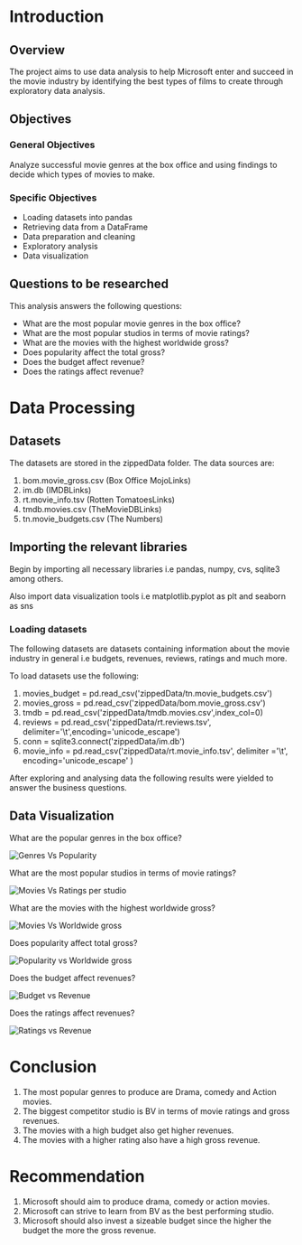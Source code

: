 # Introduction

## Overview

The project aims to use data analysis to help Microsoft enter and succeed in the movie industry by identifying the best types of films to create through exploratory data analysis.

## Objectives

### General Objectives

Analyze successful movie genres at the box office and using findings to decide which types of movies to make.

### Specific Objectives

* Loading datasets into pandas
* Retrieving data from a DataFrame
* Data preparation and cleaning
* Exploratory analysis
* Data visualization

## Questions to be researched

This analysis answers the following questions:

 * What are the most popular movie genres in the box office?
 * What are the most popular studios in terms of movie ratings?
 * What are the movies with the highest worldwide gross?
 * Does popularity affect the total gross?
 * Does the budget affect revenue?
 * Does the ratings affect revenue?
 
# Data Processing
 
## Datasets
 
The datasets are stored in the zippedData folder. The data sources are: 

   1. bom.movie_gross.csv (Box Office MojoLinks)
   2. im.db (IMDBLinks)
   3. rt.movie_info.tsv (Rotten TomatoesLinks)
   4. tmdb.movies.csv (TheMovieDBLinks)
   5. tn.movie_budgets.csv (The Numbers)

## Importing the relevant libraries

Begin by importing all necessary libraries i.e pandas, numpy, cvs, sqlite3 among others.

Also import data visualization tools i.e matplotlib.pyplot as plt and seaborn as sns

### Loading datasets

The following datasets are datasets containing information about the movie industry in general i.e budgets, revenues, reviews, ratings and much more.

To load datasets use the following:
    
 1. movies_budget = pd.read_csv('zippedData/tn.movie_budgets.csv')
 2. movies_gross = pd.read_csv('zippedData/bom.movie_gross.csv')
 3. tmdb = pd.read_csv('zippedData/tmdb.movies.csv',index_col=0)
 4. reviews = pd.read_csv('zippedData/rt.reviews.tsv',     delimiter='\t',encoding='unicode_escape')
 5. conn = sqlite3.connect('zippedData/im.db')
 6. movie_info = pd.read_csv('zippedData/rt.movie_info.tsv', delimiter ='\t', encoding='unicode_escape' )

After exploring and analysing data the following results were yielded to answer the business questions.

## Data Visualization
What are the popular genres in the box office?

![Genres Vs Popularity](https://github.com/BGitei/dsc-phase-1-project-v2-4/assets/163979278/14c292b0-4549-40aa-8fd6-bdcebe92e0e1)

What are the most popular studios in terms of movie ratings?

![Movies Vs Ratings per studio](https://github.com/BGitei/dsc-phase-1-project-v2-4/assets/163979278/ec34ce8d-e46e-48ff-aad2-d9f3163922f1)

What are the movies with the highest worldwide gross?

![Movies Vs Worldwide gross](https://github.com/BGitei/dsc-phase-1-project-v2-4/assets/163979278/f204f3ab-bf15-419f-8bcb-aa5af12af046)

Does popularity affect total gross?

![Popularity vs Worldwide gross](https://github.com/BGitei/dsc-phase-1-project-v2-4/assets/163979278/adfdc7dd-9237-4902-81c0-06fb981924c2)

Does the budget affect revenues?

![Budget vs Revenue](https://github.com/BGitei/dsc-phase-1-project-v2-4/assets/163979278/80672a39-c6c8-4791-8364-18843cc4d7ce)

Does the ratings affect revenues?

![Ratings vs Revenue](https://github.com/BGitei/dsc-phase-1-project-v2-4/assets/163979278/559b91f6-0fd2-4d6f-85cf-ff9f7a0a8d33)

# Conclusion

1. The most popular genres to produce are Drama, comedy and Action movies.
2. The biggest competitor studio is BV in terms of movie ratings and gross revenues.
3. The movies with a high budget also get higher revenues.
4. The movies with a higher rating also have a high gross revenue.

# Recommendation

1. Microsoft should aim to produce drama, comedy or action movies.
2. Microsoft can strive to learn from BV as the best performing studio.
3. Microsoft should also invest a sizeable budget since the higher the budget the more the gross revenue.



